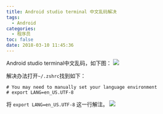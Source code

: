 ```yaml
---
title: Android studio terminal 中文乱码解决
tags:
  - Android
categories:
  - 程序员
toc: false
date: 2018-03-10 11:45:36
---
```


Android studio terminal中文乱码，如下图：
![](http://qiniu.mnclub.club/68c9e13df012b7ac702f5c98716c6225)

解决办法打开`~/.zshrc`找到如下：
```
# You may need to manually set your language environment
# export LANG=en_US.UTF-8
```
将 `export LANG=en_US.UTF-8` 这一行解注。
![](http://qiniu.mnclub.club/b07a6381b955735cf8c2b72746b57e9b)
